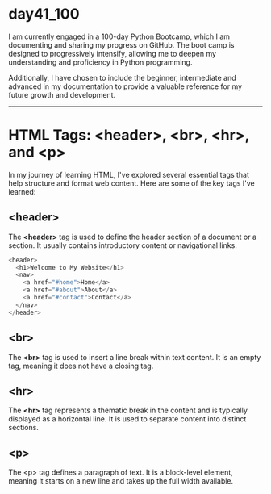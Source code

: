# day41_100
I am currently engaged in a 100-day Python Bootcamp, which I am documenting and sharing my progress on GitHub. The boot camp is designed to progressively intensify, allowing me to deepen my understanding and proficiency in Python programming.

Additionally, I have chosen to include the beginner, intermediate and advanced in my documentation to provide a valuable reference for my future growth and development.

---------------

# HTML Tags: &lt;header&gt;, &lt;br&gt;, &lt;hr&gt;, and &lt;p&gt;
In my journey of learning HTML, I've explored several essential tags that help structure and format web content. Here are some of the key tags I've learned:

## &lt;header&gt;
The __&lt;header&gt;__ tag is used to define the header section of a document or a section. It usually contains introductory content or navigational links.
```python
<header>
  <h1>Welcome to My Website</h1>
  <nav>
    <a href="#home">Home</a>
    <a href="#about">About</a>
    <a href="#contact">Contact</a>
  </nav>
</header>
```

## &lt;br&gt;
The __&lt;br&gt;__ tag is used to insert a line break within text content. It is an empty tag, meaning it does not have a closing tag.

## &lt;hr&gt;
The __&lt;hr&gt;__ tag represents a thematic break in the content and is typically displayed as a horizontal line. It is used to separate content into distinct sections.

## &lt;p&gt;
The &lt;p&gt; tag defines a paragraph of text. It is a block-level element, meaning it starts on a new line and takes up the full width available.
